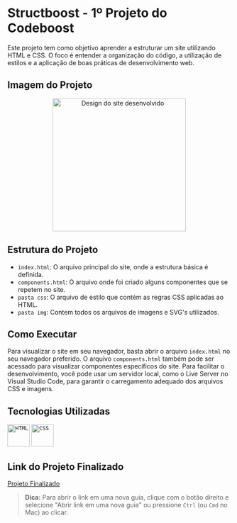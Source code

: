 # Structboost - 1º Projeto do Codeboost

Este projeto tem como objetivo aprender a estruturar um site utilizando HTML e CSS. O foco é entender a organização do código, a utilização de estilos e a aplicação de boas práticas de desenvolvimento web.

## Imagem do Projeto

<p align="center">
  <img src="https://i.ibb.co/p0Rf8QH/Desktop.png" alt="Design do site desenvolvido" width="300"/>
</p>

## Estrutura do Projeto

- `index.html`: O arquivo principal do site, onde a estrutura básica é definida.
- `components.html`: O arquivo onde foi criado alguns componentes que se repetem no site. 
- `pasta css`: O arquivo de estilo que contém as regras CSS aplicadas ao HTML.
- `pasta img`: Contem todos os arquivos de imagens e SVG's utilizados.

## Como Executar

Para visualizar o site em seu navegador, basta abrir o arquivo `index.html` no seu navegador preferido. O arquivo `components.html` também pode ser acessado para visualizar componentes específicos do site. Para facilitar o desenvolvimento, você pode usar um servidor local, como o Live Server no Visual Studio Code, para garantir o carregamento adequado dos arquivos CSS e imagens.

## Tecnologias Utilizadas

<div align="flex-start">
	<code><img width="50" src="https://user-images.githubusercontent.com/25181517/192158954-f88b5814-d510-4564-b285-dff7d6400dad.png" alt="HTML" title="HTML"/></code>
	<code><img width="50" src="https://user-images.githubusercontent.com/25181517/183898674-75a4a1b1-f960-4ea9-abcb-637170a00a75.png" alt="CSS" title="CSS"/></code>
</div>

## Link do Projeto Finalizado

[Projeto Finalizado](https://structboost-nine.vercel.app/)

> **Dica:** Para abrir o link em uma nova guia, clique com o botão direito e selecione "Abrir link em uma nova guia" ou pressione `Ctrl` (ou `Cmd` no Mac) ao clicar.
